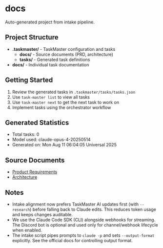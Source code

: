 # docs

Auto-generated project from intake pipeline.

## Project Structure

- **.taskmaster/** - TaskMaster configuration and tasks
  - **docs/** - Source documents (PRD, architecture)
  - **tasks/** - Generated task definitions
- **docs/** - Individual task documentation

## Getting Started

1. Review the generated tasks in `.taskmaster/tasks/tasks.json`
2. Use `task-master list` to view all tasks
3. Use `task-master next` to get the next task to work on
4. Implement tasks using the orchestrator workflow

## Generated Statistics

- Total tasks: 0
- Model used: claude-opus-4-20250514
- Generated on: Mon Aug 11 06:04:05 Universal 2025

## Source Documents

- [Product Requirements](/.taskmaster/docs/prd.txt)
- [Architecture](/.taskmaster/docs/architecture.md)

## Notes

- Intake alignment now prefers TaskMaster AI updates first (with `--research`) before falling back to Claude edits. This reduces token usage and keeps changes auditable.
- We use the Claude Code SDK (CLI) alongside webhooks for streaming. The Discord bot is optional and used only for channel/webhook lifecycle when enabled.
- The intake script pipes prompts to `claude -p` and sets `--output-format` explicitly. See the official docs for controlling output format.

